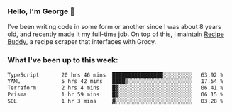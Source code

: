 ### Hello, I'm George 👋

I've been writing code in some form or another since I was about 8 years old, and recently made it my full-time job. On top of this, I maintain [Recipe Buddy](https://github.com/georgegebbett/recipe-buddy), a recipe scraper that interfaces with Grocy.  

<!--
**georgegebbett/georgegebbett** is a ✨ _special_ ✨ repository because its `README.md` (this file) appears on your GitHub profile.

Here are some ideas to get you started:

- 🔭 I’m currently working on ...
- 🌱 I’m currently learning ...
- 👯 I’m looking to collaborate on ...
- 🤔 I’m looking for help with ...
- 💬 Ask me about ...
- 📫 How to reach me: ...
- 😄 Pronouns: ...
- ⚡ Fun fact: ...
-->

### What I've been up to this week:
<!--START_SECTION:waka-->

```txt
TypeScript       20 hrs 46 mins  ████████████████░░░░░░░░░   63.92 %
YAML             5 hrs 42 mins   ████▒░░░░░░░░░░░░░░░░░░░░   17.54 %
Terraform        2 hrs 4 mins    █▓░░░░░░░░░░░░░░░░░░░░░░░   06.41 %
Prisma           1 hr 59 mins    █▓░░░░░░░░░░░░░░░░░░░░░░░   06.15 %
SQL              1 hr 3 mins     ▓░░░░░░░░░░░░░░░░░░░░░░░░   03.28 %
```

<!--END_SECTION:waka-->
